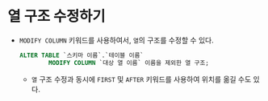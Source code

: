 # 열 구조 수정하기

- `MODIFY COLUMN` 키워드를 사용하여서, `열`의 구조를 수정할 수 있다.

  ```sql
  ALTER TABLE `스키마 이름`.`테이블 이름`
          MODIFY COLUMN `대상 열 이름` 이름을 제외한 열 구조;
  ```

  - `열` 구조 수정과 동시에 `FIRST` 및 `AFTER` 키워드를 사용하여 위치를 옮길 수도 있다.
